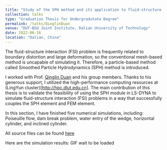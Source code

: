 ```yaml
---
title: "Study of the SPH method and its application to fluid-structure interaction"
collection: talks
type: "Graduation Thesis for Undergradutate Degree"
permalink: /talks/QinglinDuan
venue: "DUT-BSU Joint Institute, Dalian University of Technology"
date: 2022-06-16
location: "Dalian, China"
---
```


The fluid-structure interaction (FSI) problem is frequently related to boundary distortion and large deformation, so the conventional mesh-based method is uncapable of simulating it. Therefore, a particle-based method called Smoothed Particle Hydrodynamics (SPH) method is introduced.

I worked with Prof. [Qinglin Duan](http://faculty.dlut.edu.cn/2010011067/en/index.htm) and his group members. Thanks to his generous support, I utilized the high-performance computing resources at (LingYun cluster)[http://hpc.dlut.edu.cn]. The main contribution of this thesis is to validate the feasibility of using the SPH module in LS-DYNA to simulate fluid-structure interaction (FSI) problems in a way that successfully couples the SPH element and FEM element.

In this section, I have finished five numerical simulations, including: Poiseuille flow, dam break problem, water entry of the wedge, horizontal cylinder, and inclined cylinder. 

All source files can be found [here](https://github.com/BrunoFANG1/Graduation-Thesis-Project)

Here are the simulation results:
GIF wait to be loaded

